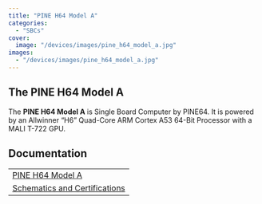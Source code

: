 ```yaml
---
title: "PINE H64 Model A"
categories: 
  - "SBCs"
cover: 
  image: "/devices/images/pine_h64_model_a.jpg"
images:
  - "/devices/images/pine_h64_model_a.jpg"
---
```


## The PINE H64 Model A

The **PINE H64 Model A** is Single Board Computer by PINE64. It is powered by an Allwinner “H6” Quad-Core ARM Cortex A53 64-Bit Processor with a MALI T-722 GPU.

## Documentation

|     |
| --- |
| [PINE H64 Model A](/documentation/PINE_H64_Model_A/) |
| [Schematics and Certifications](/documentation/PINE_H64_Model_A/Further_information/Schematics_and_Certifications/) |
